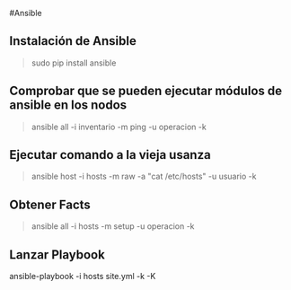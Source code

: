 #Ansible
## Instalación de Ansible
>sudo pip install ansible
## Comprobar que se pueden ejecutar módulos de ansible en los nodos
>ansible all -i inventario -m ping -u operacion -k
## Ejecutar comando a la vieja usanza
>ansible host -i  hosts  -m raw -a "cat /etc/hosts" -u usuario -k
## Obtener Facts
>ansible all -i hosts -m setup -u operacion -k
## Lanzar Playbook
ansible-playbook -i hosts site.yml -k -K
